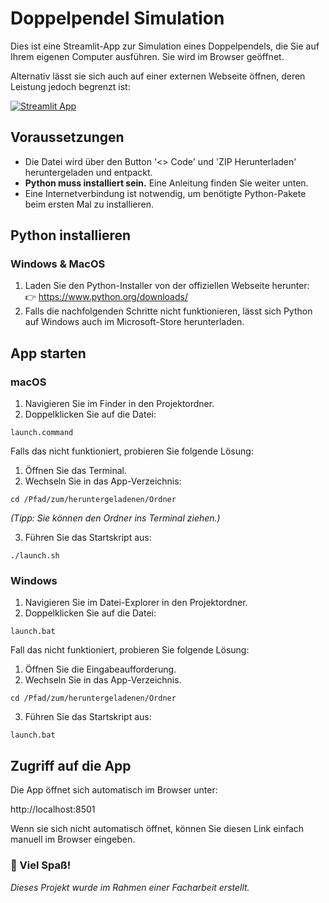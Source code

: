 # Doppelpendel Simulation

Dies ist eine Streamlit-App zur Simulation eines Doppelpendels, die Sie auf Ihrem eigenen Computer ausführen. Sie wird im Browser geöffnet.

Alternativ lässt sie sich auch auf einer externen Webseite öffnen, deren Leistung jedoch begrenzt ist:

[![Streamlit App](https://static.streamlit.io/badges/streamlit_badge_black_white.svg)](https://doppelpendel.streamlit.app)



## Voraussetzungen

- Die Datei wird über den Button '<> Code' und 'ZIP Herunterladen' heruntergeladen und entpackt.
- **Python muss installiert sein.** Eine Anleitung finden Sie weiter unten.
- Eine Internetverbindung ist notwendig, um benötigte Python-Pakete beim ersten Mal zu installieren.


## Python installieren

### Windows & MacOS

1. Laden Sie den Python-Installer von der offiziellen Webseite herunter:  
   👉 https://www.python.org/downloads/
2. Falls die nachfolgenden Schritte nicht funktionieren, lässt sich Python auf Windows auch im Microsoft-Store herunterladen.

## App starten

### macOS

1.	Navigieren Sie im Finder in den Projektordner.
2.	Doppelklicken Sie auf die Datei:
```
launch.command
```
Falls das nicht funktioniert, probieren Sie folgende Lösung:

1.	Öffnen Sie das Terminal.
2.	Wechseln Sie in das App-Verzeichnis:

```
cd /Pfad/zum/heruntergeladenen/Ordner
```

*(Tipp: Sie können den Ordner ins Terminal ziehen.)*

3.	Führen Sie das Startskript aus:

```
./launch.sh
```

### Windows
1.  Navigieren Sie im Datei-Explorer in den Projektordner.
2.	Doppelklicken Sie auf die Datei:

```
launch.bat
```
Fall das nicht funktioniert, probieren Sie folgende Lösung:

1. Öffnen Sie die Eingabeaufforderung.
2. Wechseln Sie in das App-Verzeichnis.

```
cd /Pfad/zum/heruntergeladenen/Ordner
```
3. Führen Sie das Startskript aus:

```
launch.bat
```

## Zugriff auf die App

Die App öffnet sich automatisch im Browser unter:

http://localhost:8501

Wenn sie sich nicht automatisch öffnet, können Sie diesen Link einfach manuell im Browser eingeben.

### 🎉 Viel Spaß!

*Dieses Projekt wurde im Rahmen einer Facharbeit erstellt.*
